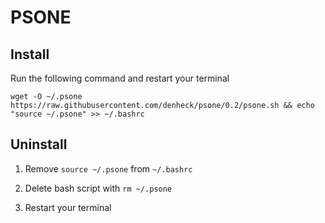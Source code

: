 # PSONE

## Install

Run the following command and restart your terminal

```
wget -O ~/.psone https://raw.githubusercontent.com/denheck/psone/0.2/psone.sh && echo "source ~/.psone" >> ~/.bashrc
```

## Uninstall

1. Remove `source ~/.psone` from `~/.bashrc`

2. Delete bash script with `rm ~/.psone`

3. Restart your terminal
